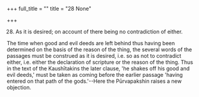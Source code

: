 +++
full_title = ""
title = "28 None"

+++


28. As it is desired; on account of there being no contradiction of either.

The time when good and evil deeds are left behind thus having been determined on the basis of the reason of the thing, the several words of the passages must be construed as it is desired, i.e. so as not to contradict either, i.e. either the declaration of scripture or the reason of the thing. Thus in the text of the Kaushītakins the later clause, 'he shakes off his good and evil deeds,' must be taken as coming before the earlier passage 'having entered on that path of the gods.'--Here the Pūrvapakshin raises a new objection.

